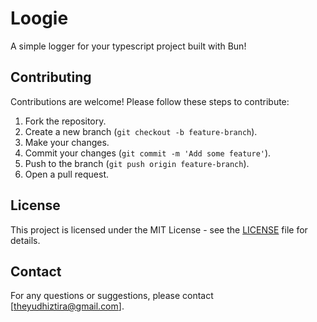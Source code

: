 # Loogie

A simple logger for your typescript project built with Bun!

## Contributing

Contributions are welcome! Please follow these steps to contribute:

1. Fork the repository.
2. Create a new branch (`git checkout -b feature-branch`).
3. Make your changes.
4. Commit your changes (`git commit -m 'Add some feature'`).
5. Push to the branch (`git push origin feature-branch`).
6. Open a pull request.

## License

This project is licensed under the MIT License - see the [LICENSE](https://github.com/theyudhiztira/loogie/blob/main/LICENSE) file for details.

## Contact

For any questions or suggestions, please contact [theyudhiztira@gmail.com].
